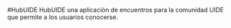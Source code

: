 #HubUIDE
HubUIDE una aplicación de encuentros para la comunidad UIDE que permite a los usuarios conocerse.

